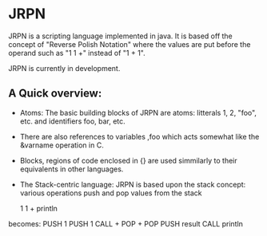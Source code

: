 JRPN
=============
JRPN is a scripting language implemented in java.
It is based off the concept of "Reverse Polish Notation" where
the values are put before the operand such as "1 1 +" instead 
of "1 + 1".

JRPN is currently in development.

A Quick overview:
----------------
* Atoms: The basic building blocks of JRPN are atoms: litterals 1, 2, "foo",
  etc. and identifiers foo, bar, etc.
* There are also references to variables ,foo which acts somewhat like the
  &varname operation in C.  
* Blocks, regions of code enclosed in {} are used simmilarly to their
  equivalents in other languages.
* The Stack-centric language:  JRPN is based upon the stack concept:
	various operations push and pop values from the stack

	1 1 + println

becomes:
	PUSH 1
	PUSH 1
	CALL +
		POP + POP
		PUSH result
	CALL println

